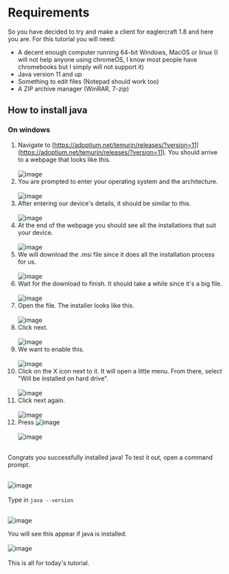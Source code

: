 # Requirements

So you have decided to try and make a client for eaglercraft 1.8 and here you are. For this tutorial you will need:
- A decent enough computer running 64-bit Windows, MacOS or linux (I will not help anyone using chromeOS, I know most people have chromebooks but I simply will not support it)
- Java version 11 and up
- Something to edit files (Notepad should work too)
- A ZIP archive manager (WinRAR, 7-zip)

## How to install java
### On windows
1. Navigate to [https://adoptium.net/temurin/releases/?version=11](https://adoptium.net/temurin/releases/?version=11). You should arrive to a webpage that looks like this.<br/><br/>
![image](https://user-images.githubusercontent.com/110630690/210970740-91ed3996-55a8-45a2-8b29-07d2716590a2.png)<br/>
2. You are prompted to enter your operating system and the architecture.<br/><br/>
![image](https://user-images.githubusercontent.com/110630690/210971197-175190f5-f0e4-4cfb-81bc-c59a91db395e.png)<br/>
3. After entering our device's details, it should be similar to this.<br/><br/>
![image](https://user-images.githubusercontent.com/110630690/210971386-4ef0ca26-55e7-4b8a-af32-df8b8b183a44.png)<br/>
4. At the end of the webpage you should see all the installations that suit your device.<br/><br/>
![image](https://user-images.githubusercontent.com/110630690/210971569-71611ec0-d0ef-4acd-a4c6-6c3dc6338c07.png)<br/>
5. We will download the .msi file since it does all the installation process for us.<br/><br/>
![image](https://user-images.githubusercontent.com/110630690/210971813-4988ec32-abe3-4c6b-934f-fa60cb1453e1.png)<br/>
6. Wait for the download to finish. It should take a while since it's a big file.<br/><br/>
![image](https://user-images.githubusercontent.com/110630690/210972236-6af3146b-7540-4570-a1ee-270db190491d.png)<br/>
7. Open the file. The installer looks like this.<br/><br/>
![image](https://user-images.githubusercontent.com/110630690/210974500-6a1cb355-2d62-46ef-b6bf-1ecb29123e81.png)<br/>
8. Click next.<br/><br/>
![image](https://user-images.githubusercontent.com/110630690/210974658-f8fea9b8-61a4-4cda-b25b-9a50d052a0df.png)<br/>
9. We want to enable this.<br/><br/>
![image](https://user-images.githubusercontent.com/110630690/210974858-e501f79c-d103-4697-a267-eb510a52a5b3.png)<br/>
10. Click on the X icon next to it. It will open a little menu. From there, select "Will be installed on hard drive".<br/><br/>
![image](https://user-images.githubusercontent.com/110630690/210974985-a8b09257-ab97-4dad-8eca-7974634e93fe.png)<br/>
11. Click next again.<br/><br/>
![image](https://user-images.githubusercontent.com/110630690/210975169-21cd28b6-31dd-498d-82b4-c09aed5b3735.png)<br/>
12. Press ![image](https://user-images.githubusercontent.com/110630690/210975322-9e49dec7-6b98-4be6-9ca5-3b7527d174cb.png)<br/><br/>
![image](https://user-images.githubusercontent.com/110630690/210975248-62540ad3-9e6e-4874-a9c0-ad3297c68862.png)<br/>
<br/>
Congrats you successfully installed java! To test it out, open a command prompt.<br/><br/>

![image](https://user-images.githubusercontent.com/110630690/210975640-baadffc7-fbe4-4b5b-b752-ec5ec36759c9.png)
<br/><br/>
Type in ```java --version```<br/><br/>

![image](https://user-images.githubusercontent.com/110630690/210976854-1aa55738-2aea-4712-ba3c-dfe66d8d9b91.png)<br/>

You will see this appear if java is installed.<br/><br/>
![image](https://user-images.githubusercontent.com/110630690/210978227-59c21608-e72f-4e4d-b039-230b2acd9f12.png)
<br/><br/>
This is all for today's tutorial.
